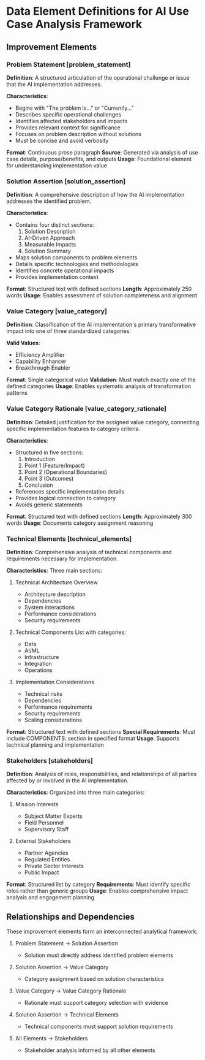 # Data Element Definitions for AI Use Case Analysis Framework

## Improvement Elements

### Problem Statement [problem_statement]
**Definition**: A structured articulation of the operational challenge or issue that the AI implementation addresses.

**Characteristics**:
- Begins with "The problem is..." or "Currently..."
- Describes specific operational challenges
- Identifies affected stakeholders and impacts
- Provides relevant context for significance
- Focuses on problem description without solutions
- Must be concise and avoid verbosity

**Format**: Continuous prose paragraph
**Source**: Generated via analysis of use case details, purpose/benefits, and outputs
**Usage**: Foundational element for understanding implementation value

### Solution Assertion [solution_assertion]
**Definition**: A comprehensive description of how the AI implementation addresses the identified problem.

**Characteristics**:
- Contains four distinct sections:
  1. Solution Description
  2. AI-Driven Approach
  3. Measurable Impacts
  4. Solution Summary
- Maps solution components to problem elements
- Details specific technologies and methodologies
- Identifies concrete operational impacts
- Provides implementation context

**Format**: Structured text with defined sections
**Length**: Approximately 250 words
**Usage**: Enables assessment of solution completeness and alignment

### Value Category [value_category]
**Definition**: Classification of the AI implementation's primary transformative impact into one of three standardized categories.

**Valid Values**:
- Efficiency Amplifier
- Capability Enhancer
- Breakthrough Enabler

**Format**: Single categorical value
**Validation**: Must match exactly one of the defined categories
**Usage**: Enables systematic analysis of transformation patterns

### Value Category Rationale [value_category_rationale]
**Definition**: Detailed justification for the assigned value category, connecting specific implementation features to category criteria.

**Characteristics**:
- Structured in five sections:
  1. Introduction
  2. Point 1 (Feature/Impact)
  3. Point 2 (Operational Boundaries)
  4. Point 3 (Outcomes)
  5. Conclusion
- References specific implementation details
- Provides logical connection to category
- Avoids generic statements

**Format**: Structured text with defined sections
**Length**: Approximately 300 words
**Usage**: Documents category assignment reasoning

### Technical Elements [technical_elements]
**Definition**: Comprehensive analysis of technical components and requirements necessary for implementation.

**Characteristics**:
Three main sections:
1. Technical Architecture Overview
   - Architecture description
   - Dependencies
   - System interactions
   - Performance considerations
   - Security requirements

2. Technical Components List with categories:
   - Data
   - AI/ML
   - Infrastructure
   - Integration
   - Operations

3. Implementation Considerations
   - Technical risks
   - Dependencies
   - Performance requirements
   - Security requirements
   - Scaling considerations

**Format**: Structured text with defined sections
**Special Requirements**: Must include COMPONENTS: section in specified format
**Usage**: Supports technical planning and implementation

### Stakeholders [stakeholders]
**Definition**: Analysis of roles, responsibilities, and relationships of all parties affected by or involved in the AI implementation.

**Characteristics**:
Organized into three main categories:
1. Mission Interests
   - Subject Matter Experts
   - Field Personnel
   - Supervisory Staff

2. External Stakeholders
   - Partner Agencies
   - Regulated Entities
   - Private Sector Interests
   - Public Impact

**Format**: Structured list by category
**Requirements**: Must identify specific roles rather than generic groups
**Usage**: Enables comprehensive impact analysis and engagement planning

## Relationships and Dependencies

These improvement elements form an interconnected analytical framework:

1. Problem Statement → Solution Assertion
   - Solution must directly address identified problem elements

2. Solution Assertion → Value Category
   - Category assignment based on solution characteristics

3. Value Category → Value Category Rationale
   - Rationale must support category selection with evidence

4. Solution Assertion → Technical Elements
   - Technical components must support solution requirements

5. All Elements → Stakeholders
   - Stakeholder analysis informed by all other elements
